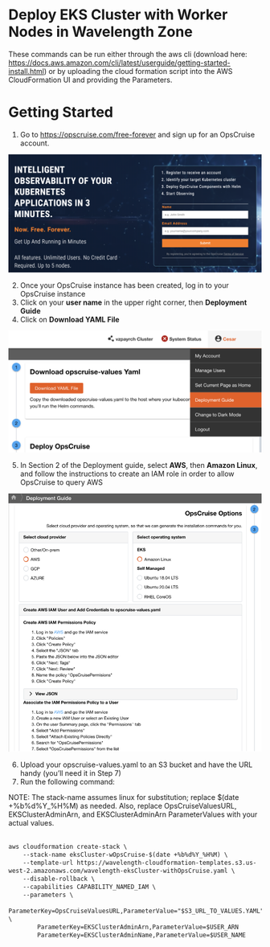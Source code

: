 # Deploy EKS Cluster with Worker Nodes in Wavelength Zone

These commands can be run either through the aws cli (download here: https://docs.aws.amazon.com/cli/latest/userguide/getting-started-install.html) or by uploading the cloud formation script into the AWS CloudFormation UI and providing the Parameters.

# Getting Started
1. Go to https://opscruise.com/free-forever and sign up for an OpsCruise account.

![OpsCruise Registration](./README_images/OpsCruise_Registration.png)

2. Once your OpsCruise instance has been created, log in to your OpsCruise instance
3. Click on your **user name** in the upper right corner, then **Deployment Guide**
4. Click on **Download YAML File**

![OpsCruise Deployment Guide](./README_images/OpsCruise_DeploymentGuide.png)

5. In Section 2 of the Deployment guide, select **AWS**, then **Amazon Linux**, and follow the instructions to create an IAM role in order to allow OpsCruise to query AWS

![OpsCruise Deployment Guide AWS](./README_images/OpsCruise_DeploymentGuideAWS.png)

6. Upload your opscruise-values.yaml to an S3 bucket and have the URL handy (you’ll need it in Step 7)
7. Run the following command:


NOTE: The stack-name assumes linux for substitution; replace \$(date +%b%d%Y_%H%M) as needed. Also, replace OpsCruiseValuesURL, EKSClusterAdminArn, and EKSClusterAdminArn ParameterValues with your actual values.

```

aws cloudformation create-stack \
    --stack-name eksCluster-wOpsCruise-$(date +%b%d%Y_%H%M) \
    --template-url https://wavelength-cloudformation-templates.s3.us-west-2.amazonaws.com/wavelength-eksCluster-withOpsCruise.yaml \
    --disable-rollback \
    --capabilities CAPABILITY_NAMED_IAM \
    --parameters \
        ParameterKey=OpsCruiseValuesURL,ParameterValue="$S3_URL_TO_VALUES.YAML" \
        ParameterKey=EKSClusterAdminArn,ParameterValue=$USER_ARN
        ParameterKey=EKSClusterAdminName,ParameterValue=$USER_NAME